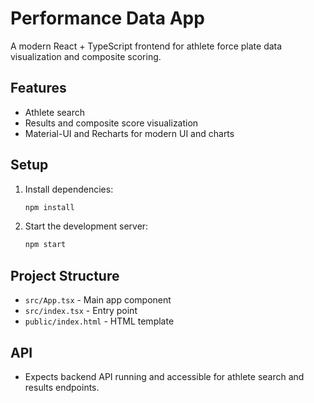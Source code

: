 # Performance Data App

A modern React + TypeScript frontend for athlete force plate data visualization and composite scoring.

## Features
- Athlete search
- Results and composite score visualization
- Material-UI and Recharts for modern UI and charts

## Setup

1. Install dependencies:
   ```bash
   npm install
   ```
2. Start the development server:
   ```bash
   npm start
   ```

## Project Structure
- `src/App.tsx` - Main app component
- `src/index.tsx` - Entry point
- `public/index.html` - HTML template

## API
- Expects backend API running and accessible for athlete search and results endpoints. 